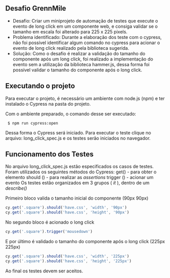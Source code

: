 ## Desafio GrennMile

- Desafio: Criar um miniprojeto de automação de testes que execute o evento de long click em um componente web, e consiga validar se o tamanho em escala foi alterado para 225 x 225 pixels.
- Problema identificado: Durante a elaboração dos teste com o cypress, não foi possível identificar algum comando no cypress para acionar o evento  de long click  realizado pela biblioteca sugerida.
- Solução: Como o desafio é realizar a validação do tamanho do componente após um long click, foi realizado a implementação do evento sem a utilização da biblioteca hammer.js, dessa forma foi possível validar o tamanho do componente após o long click.

## Executando o projeto

Para executar o projeto, é necessário um ambiente com node.js (npm) e ter instalado o Cypress na pasta do projeto. 

Com o ambiente preparado, o comando desse ser executado:

` $ npm run cypress:open`

Dessa forma o Cypress será iniciado. 
Para executar o teste clique no arquivo: long_click_spec.js  e os testes serão iniciados no navegador.

## Funcionamento dos Testes
No arquivo long_click_spec.js estão especificados os casos de testes. Foram utilizados os seguintes métodos do Cypress:
get()  - para obter o elemento
should () -  para realizar as *assertions*
trigger () - acionar um evento
Os testes estão organizados em 3 grupos ( *it* ), dentro de um *describe()*

Primeiro bloco valida o tamanho inicial do componente (90px 90px)
```javascript
cy.get('.square').should('have.css', 'width', '90px')
cy.get('.square').should('have.css', 'height', '90px')
```
No segundo bloco é acionado o long click 
```javascript
cy.get('.square').trigger('mousedown')
```
E por último é validado o tamanho do componente após o long click (225px 225px)
```javascript
cy.get('.square').should('have.css', 'width', '225px')
cy.get('.square').should('have.css', 'height', '225px')
```
Ao final os testes devem ser aceitos.
